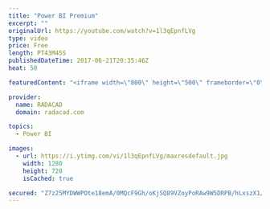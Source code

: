 ```yaml
---
title: "Power BI Premium"
excerpt: ""
originalUrl: https://youtube.com/watch?v=1l3qEpnfLVg
type: video
price: Free
length: PT43M45S
publishedDateTime: 2017-06-21T20:35:46Z
heat: 50

featuredContent: "<iframe width=\"800\" height=\"500\" frameborder=\"0\" src=\"https://www.youtube.com/embed/1l3qEpnfLVg\" allow=\"accelerometer; autoplay; encrypted-media; gyroscope; picture-in-picture\" allowfullscreen></iframe>"

provider:
  name: RADACAD
  domain: radacad.com

topics:
  - Power BI

images:
  - url: https://i.ytimg.com/vi/1l3qEpnfLVg/maxresdefault.jpg
    width: 1280
    height: 720
    isCached: true

secured: "Z7z25MYDWWPOte18emA/0MQcF9Gh/oKjSQ89VZoyPoRAw9W5DRPB/hLxszX1/H88fNwQot8YFaifEVc3WFrFDaNO/WWLpL1pUZuiXXrbYqnGiIt003GYwlu5O2bN6VRwaC+nheJY6RgKQD3MjTWf8La/3yattL4It7lRrYASXp5XCDNNANOXLHkPr6a5Mw4lYgOL77fvXMxm3P5YAQShmf/645k1VDQ8KX2JO7l0S+0BsL9iXA2Wt7pzDtnqaqIvBcwA3FVgjL2EPI15Zy7U97lVI2j+pvZg+oVt9NxVD4Qph2JoWXk557u3a4ibZKI/+erZQ7K7WLB2s+OJuQ44RF/+4xjDihjIFAKqO/+twa8s9x97p7Wb82r6eKpyqS0z0G5rEQYXcPe46au1A3V/+8SZuMPsldrUfXhAukwHO+w=;nLBdlhlkMfBZynrMoPzGYA=="
---
```


